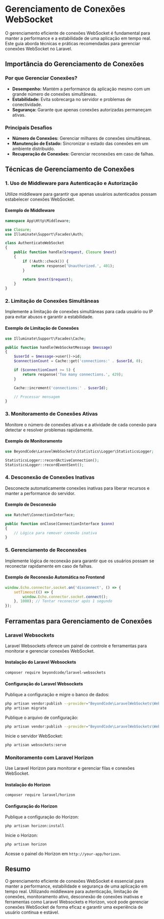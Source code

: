 # Gerenciamento de Conexões WebSocket

O gerenciamento eficiente de conexões WebSocket é fundamental para manter a performance e a estabilidade de uma aplicação em tempo real. Este guia aborda técnicas e práticas recomendadas para gerenciar conexões WebSocket no Laravel.

## Importância do Gerenciamento de Conexões

### Por que Gerenciar Conexões?

- **Desempenho:** Mantém a performance da aplicação mesmo com um grande número de conexões simultâneas.
- **Estabilidade:** Evita sobrecarga no servidor e problemas de conectividade.
- **Segurança:** Garante que apenas conexões autorizadas permaneçam ativas.

### Principais Desafios

- **Número de Conexões:** Gerenciar milhares de conexões simultâneas.
- **Manutenção de Estado:** Sincronizar o estado das conexões em um ambiente distribuído.
- **Recuperação de Conexões:** Gerenciar reconexões em caso de falhas.

## Técnicas de Gerenciamento de Conexões

### 1. Uso de Middleware para Autenticação e Autorização

Utilize middleware para garantir que apenas usuários autenticados possam estabelecer conexões WebSocket.

#### Exemplo de Middleware

```php
namespace App\Http\Middleware;

use Closure;
use Illuminate\Support\Facades\Auth;

class AuthenticateWebSocket
{
    public function handle($request, Closure $next)
    {
        if (!Auth::check()) {
            return response('Unauthorized.', 401);
        }

        return $next($request);
    }
}
```

### 2. Limitação de Conexões Simultâneas

Implemente a limitação de conexões simultâneas para cada usuário ou IP para evitar abusos e garantir a estabilidade.

#### Exemplo de Limitação de Conexões

```php
use Illuminate\Support\Facades\Cache;

public function handle(WebSocketMessage $message)
{
    $userId = $message->user()->id;
    $connectionCount = Cache::get('connections:' . $userId, 0);

    if ($connectionCount >= 5) {
        return response('Too many connections.', 429);
    }

    Cache::increment('connections:' . $userId);

    // Processar mensagem
}
```

### 3. Monitoramento de Conexões Ativas

Monitore o número de conexões ativas e a atividade de cada conexão para detectar e resolver problemas rapidamente.

#### Exemplo de Monitoramento

```php
use BeyondCode\LaravelWebSockets\Statistics\Logger\StatisticsLogger;

StatisticsLogger::recordActiveConnection();
StatisticsLogger::recordEventSent();
```

### 4. Desconexão de Conexões Inativas

Desconecte automaticamente conexões inativas para liberar recursos e manter a performance do servidor.

#### Exemplo de Desconexão

```php
use Ratchet\ConnectionInterface;

public function onClose(ConnectionInterface $conn)
{
    // Lógica para remover conexão inativa
}
```

### 5. Gerenciamento de Reconexões

Implemente lógica de reconexão para garantir que os usuários possam se reconectar rapidamente em caso de falhas.

#### Exemplo de Reconexão Automática no Frontend

```js
window.Echo.connector.socket.on('disconnect', () => {
    setTimeout(() => {
        window.Echo.connector.socket.connect();
    }, 1000); // Tentar reconectar após 1 segundo
});
```

## Ferramentas para Gerenciamento de Conexões

### Laravel Websockets

Laravel Websockets oferece um painel de controle e ferramentas para monitorar e gerenciar conexões WebSocket.

#### Instalação do Laravel Websockets

```bash
composer require beyondcode/laravel-websockets
```

#### Configuração do Laravel Websockets

Publique a configuração e migre o banco de dados:

```bash
php artisan vendor:publish --provider="BeyondCode\LaravelWebSockets\WebSocketsServiceProvider" --tag="migrations"
php artisan migrate
```

Publique o arquivo de configuração:

```bash
php artisan vendor:publish --provider="BeyondCode\LaravelWebSockets\WebSocketsServiceProvider" --tag="config"
```

Inicie o servidor WebSocket:

```bash
php artisan websockets:serve
```

### Monitoramento com Laravel Horizon

Use Laravel Horizon para monitorar e gerenciar filas e conexões WebSocket.

#### Instalação do Horizon

```bash
composer require laravel/horizon
```

#### Configuração do Horizon

Publique a configuração do Horizon:

```bash
php artisan horizon:install
```

Inicie o Horizon:

```bash
php artisan horizon
```

Acesse o painel do Horizon em `http://your-app/horizon`.

## Resumo

O gerenciamento eficiente de conexões WebSocket é essencial para manter a performance, estabilidade e segurança de uma aplicação em tempo real. Utilizando middleware para autenticação, limitação de conexões, monitoramento ativo, desconexão de conexões inativas e ferramentas como Laravel Websockets e Horizon, você pode gerenciar conexões WebSocket de forma eficaz e garantir uma experiência de usuário contínua e estável.
